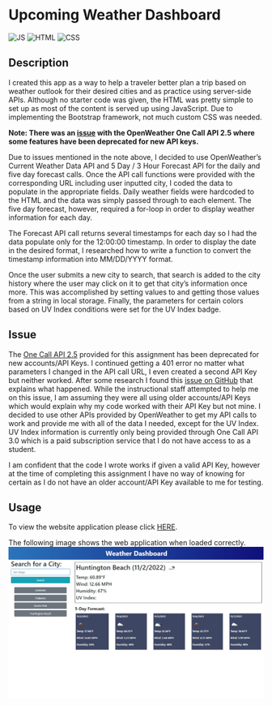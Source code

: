 # **Upcoming Weather Dashboard**

![JS](https://img.shields.io/badge/JavaScript-68%25-yellow)
![HTML](https://img.shields.io/badge/HTML-22%25-orange)
![CSS](https://img.shields.io/badge/CSS-10%25-blueviolet)

## **Description**
I created this app as a way to help a traveler better plan a trip based on weather outlook for their desired cities and as practice using server-side APIs. Although no starter code was given, the HTML was pretty simple to set up as most of the content is served up using JavaScript. Due to implementing the Bootstrap framework, not much custom CSS was needed. 


**Note: There was an [issue](/README.md/#issue) with the OpenWeather One Call API 2.5 where some features have been deprecated for new API keys.**


Due to issues mentioned in the note above, I decided to use OpenWeather’s Current Weather Data API and 5 Day / 3 Hour Forecast API for the daily and five day forecast calls. Once the API call functions were provided with the corresponding URL including user inputted city, I coded the data to populate in the appropriate fields. Daily weather fields were hardcoded to the HTML and the data was simply passed through to each element. The five day forecast, however, required a for-loop in order to display weather information for each day. 

The Forecast API call returns several timestamps for each day so I had the data populate only for the 12:00:00 timestamp. In order to display the date in the desired format, I researched how to write a function to convert the timestamp information into MM/DD/YYYY format. 

Once the user submits a new city to search, that search is added to the city history where the user may click on it to get that city’s information once more. This was accomplished by setting values to and getting those values from a string in local storage. Finally, the parameters for certain colors based on UV Index conditions were set for the UV Index badge. 


## **Issue**
The [One Call API 2.5](https://openweathermap.org/api/one-call-api) provided for this assignment has been deprecated for new accounts/API Keys. I continued getting a 401 error no matter what parameters I changed in the API call URL, I even created a second API Key but neither worked. After some research I found this [issue on GitHub](https://github.com/openhab/openhab-addons/issues/13314) that explains what happened. While the instructional staff attempted to help me on this issue, I am assuming they were all using older accounts/API Keys which would explain why my code worked with their API Key but not mine. I decided to use other APIs provided by OpenWeather to get my API calls to work and provide me with all of the data I needed, except for the UV Index. UV Index information is currently only being provided through One Call API 3.0 which is a paid subscription service that I do not have access to as a student. 

I am confident that the code I wrote works if given a valid API Key, however at the time of completing this assignment I have no way of knowing for certain as I do not have an older account/API Key available to me for testing. 

## **Usage**
To view the website application please click [HERE](
https://emmasiren.github.io/upcoming-weather-dashboard/).

The following image shows the web application when loaded correctly.
![img](./assets/images/scrnsht.jpg)